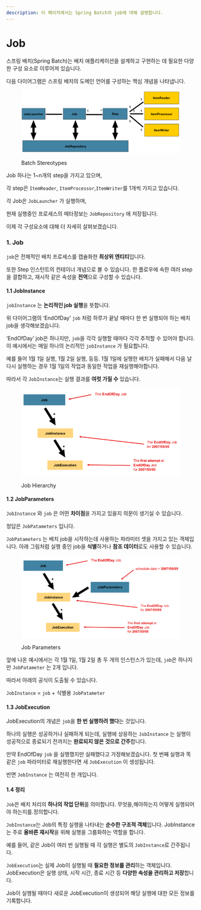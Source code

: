 ```yaml
---
description: 이 페이지에서는 Spring Batch의 job에 대해 설명합니다.
---
```


# Job

스프링 배치(Spring Batch)는 배치 애플리케이션을 설계하고 구현하는 데 필요한 다양한 구성 요소로 이루어져 있습니다.

다음 다이어그램은 스프링 배치의 도메인 언어를 구성하는 핵심 개념을 나타냅니다.

<figure><img src="../../.gitbook/assets/image.png" alt=""><figcaption><p>Batch Stereotypes</p></figcaption></figure>



Job 하나는 1\~n개의 step을 가지고 있으며,

각 step은 `ItemReader`, `ItemProcessor`,`ItemWriter`를 1개씩 가지고 있습니다.

각 Job은 `JobLauncher` 가 실행하며,

현재 실행중인 프로세스의 메타정보는 `JobRepository` 에 저장됩니다.

이제 각 구성요소에 대해 더 자세히 살펴보겠습니다.



### 1. Job&#x20;

`job`은  전체적인 배치 프로세스를 캡슐화한 **최상위 엔티티**입니다.

또한 Step 인스턴트의 컨테이너 개념으로 볼 수 있습니다. 한 플로우에 속한 여러 step을 결합하고, 재시작 같은 속성을 **전역**으로 구성할 수 있습니다.



#### **1.1 JobInstance**

`jobInstance` 는 **논리적인 job 실행**을 뜻합니다.

위 다이어그램의 ‘EndOfDay’ `job` 처럼 하루가 끝날 때마다 한 번 실행되야 하는 배치 job을 생각해보겠습니다.

‘EndOfDay’ job은 하나지만, `job`을 각각 실행할 때마다 각각 추적할 수 있어야 합니다. 이 예시에서는 매일 하나의 논리적인 `jobInstance` 가 필요합니다.

예를 들어 1월 1일 실행, 1월 2일 실행, 등등. 1월 1일에 실행한 배치가 실패해서 다음 날 다시 실행하는 경우 1월 1일의 작업과 동일한 작업을 재실행해야합니다.

따라서 각 `JobInstance`는 실행 결과를 **여럿 가질 수** 있습니다.

<figure><img src="../../.gitbook/assets/image (1).png" alt=""><figcaption><p>Job Hierarchy</p></figcaption></figure>

#### 1.2 **JobParameters**

`JobInstance` 와 `job` 은 어떤 **차이점**을 가지고 있을지 의문이 생기실 수 있습니다.

정답은 `JobPatameters` 입니다.



`JobPatameters` 는 배치 job을 시작하는데 사용하는 파라미터 셋을 가지고 있는 객체입니다. 아래 그림처럼 실행 중인 job을 **식별**하거나 **참조 데이터**로도 사용할 수 있습니다.

<figure><img src="../../.gitbook/assets/image (2).png" alt=""><figcaption><p>Job Parameters</p></figcaption></figure>

앞에 나온 예시에서는 각 1월 1일, 1월 2일 총 두 개의 인스턴스가 있는데, `job`은 하나지만 `JobPatameter` 는 2개 입니다.

따라서 아래의  공식이 도출될 수 있습니다.

`JobInstance` = `job` + 식별용 `JobPatameter`



#### **1.3 JobExecution**

JobExecution의 개념은 `job`을 **한 번 실행하려 했다**는 것입니다.

하나의 실행은 성공하거나 실패하게 되는데, 실행에 상응하는 `JobInstance` 는 실행이 성공적으로 종료되기 전까지는 **완료되지 않은 것으로 간주**합니다.

만약 EndOfDay `job` 을 실행했지만 실패했다고 가정해보겠습니다. 첫 번째 실행과 똑같은 `job` 파라미터로 재실행한다면 새 `JobExecution` 이 생성됩니다.

반면 `JobInstance` 는 여전히 한 개입니다.



#### 1.4 정리

`Job`은 배치 처리의 **하나의 작업 단위**를 의미합니다. 무엇을,해야하는지 어떻게 실행되어야 하는지를.정의합니다.



`JobInstance`는 Job의 특정 실행을 나타내는 **순수한 구조적 객체**입니다. JobInstance는 주로 **올바른 재시작**을 위해 실행을 그룹화하는 역할을 합니다.

예를 들어,  같은 Job이 여러 번 실행될 때 각 실행은 별도의 `JobInstance`로 간주됩니다.



`JobExecution`는 실제 Job이 실행될 때 **필요한 정보를 관리**하는 객체입니다. JobExecution은 실행 상태, 시작 시간, 종료 시간 등 **다양한 속성을 관리하고 저장**합니다.&#x20;

Job이 실행될 때마다 새로운 JobExecution이 생성되어 해당 실행에 대한 모든 정보를 기록합니다.
